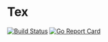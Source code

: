 # Tex

[![Build Status](https://travis-ci.org/andcan/tex.svg?branch=master)](https://travis-ci.org/andcan/tex)
[![Go Report Card](https://goreportcard.com/badge/github.com/andcan/tex)](https://goreportcard.com/report/github.com/andcan/tex)